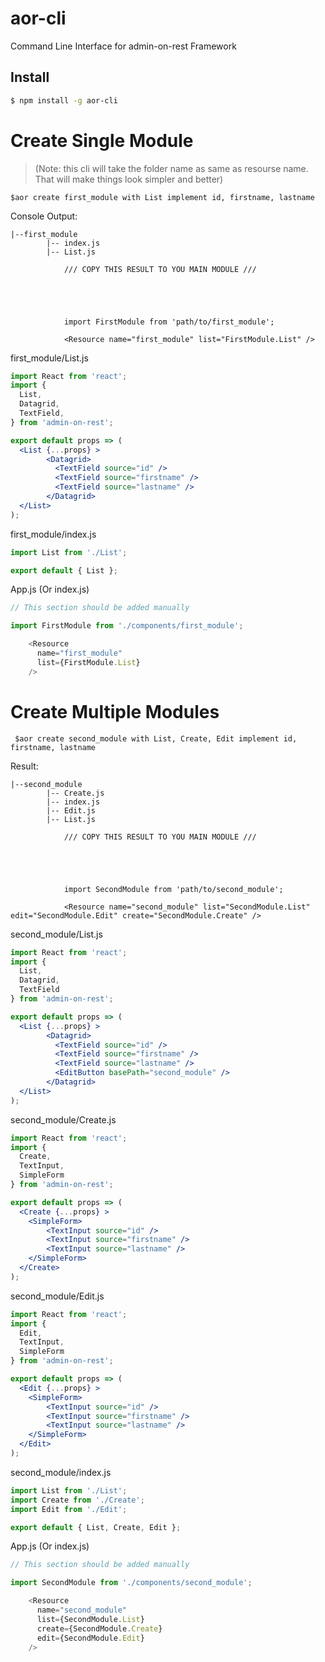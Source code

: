 # aor-cli
Command Line Interface for admin-on-rest Framework

## Install

```bash
$ npm install -g aor-cli
```

# Create Single Module
>(Note: this cli will take the folder name as same as resourse name. That will make things look simpler and better)
```
$aor create first_module with List implement id, firstname, lastname
```

 Console Output:
```
|--first_module
        |-- index.js
        |-- List.js

            /// COPY THIS RESULT TO YOU MAIN MODULE ///





            import FirstModule from 'path/to/first_module';

            <Resource name="first_module" list="FirstModule.List" />
```

 first_module/List.js

```jsx
import React from 'react';
import {
  List,
  Datagrid,
  TextField,
} from 'admin-on-rest';

export default props => (
  <List {...props} >
        <Datagrid>
          <TextField source="id" />
          <TextField source="firstname" />
          <TextField source="lastname" />
        </Datagrid>
  </List>
);
```
 first_module/index.js

```js
import List from './List';

export default { List };
```

 App.js (Or index.js)

```js
// This section should be added manually

import FirstModule from './components/first_module';

    <Resource
      name="first_module"
      list={FirstModule.List}
    />
```

# Create Multiple Modules

```
 $aor create second_module with List, Create, Edit implement id, firstname, lastname
```

 Result:
```
|--second_module
        |-- Create.js
        |-- index.js
        |-- Edit.js
        |-- List.js

            /// COPY THIS RESULT TO YOU MAIN MODULE ///





            import SecondModule from 'path/to/second_module';

            <Resource name="second_module" list="SecondModule.List" edit="SecondModule.Edit" create="SecondModule.Create" />
```

 second_module/List.js

```jsx
import React from 'react';
import {
  List,
  Datagrid,
  TextField
} from 'admin-on-rest';

export default props => (
  <List {...props} >
        <Datagrid>
          <TextField source="id" />
          <TextField source="firstname" />
          <TextField source="lastname" />
          <EditButton basePath="second_module" />
        </Datagrid>
  </List>
);
```

second_module/Create.js

```jsx
import React from 'react';
import {
  Create,
  TextInput,
  SimpleForm
} from 'admin-on-rest';

export default props => (
  <Create {...props} >
    <SimpleForm>
        <TextInput source="id" />
        <TextInput source="firstname" />
        <TextInput source="lastname" />
    </SimpleForm>
  </Create>
);
```

second_module/Edit.js

```jsx
import React from 'react';
import {
  Edit,
  TextInput,
  SimpleForm
} from 'admin-on-rest';

export default props => (
  <Edit {...props} >
    <SimpleForm>
        <TextInput source="id" />
        <TextInput source="firstname" />
        <TextInput source="lastname" />
    </SimpleForm>
  </Edit>
);
```
 second_module/index.js

```js
import List from './List';
import Create from './Create';
import Edit from './Edit';

export default { List, Create, Edit };
```

 App.js (Or index.js)

```js
// This section should be added manually

import SecondModule from './components/second_module';

    <Resource
      name="second_module"
      list={SecondModule.List}
      create={SecondModule.Create}
      edit={SecondModule.Edit}
    />
```